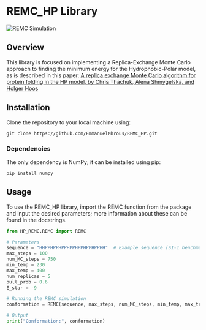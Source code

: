 # REMC_HP Library
![REMC Simulation](REMC_visualization.gif)
## Overview
This library is focused on implementing a Replica-Exchange Monte Carlo approach to finding the minimum energy for the Hydrophobic-Polar model, as is described in this paper:
[A replica exchange Monte Carlo algorithm for protein folding in the HP model, by Chris Thachuk, Alena Shmygelska, and Holger Hoos](https://bmcbioinformatics.biomedcentral.com/articles/10.1186/1471-2105-8-342)

## Installation
Clone the repository to your local machine using:
```
git clone https://github.com/EmmanuelMhrous/REMC_HP.git
```

### Dependencies
The only dependency is NumPy; it can be installed using pip:
```
pip install numpy
```

## Usage
To use the REMC_HP library, import the REMC function from the package and input the desired parameters; more information about these can be found in the docstrings.

```python
from HP_REMC.REMC import REMC

# Parameters
sequence = "HHPPHPPHPPHPPHPPHPPHPPHH"  # Example sequence (S1-1 benchmark in paper)
max_steps = 100
num_MC_steps = 750
min_temp = 230
max_temp = 400
num_replicas = 5
pull_prob = 0.6
E_star = -9

# Running the REMC simulation
conformation = REMC(sequence, max_steps, num_MC_steps, min_temp, max_temp, num_replicas, pull_prob, E_star=E_star)

# Output
print("Conformation:", conformation)
```
